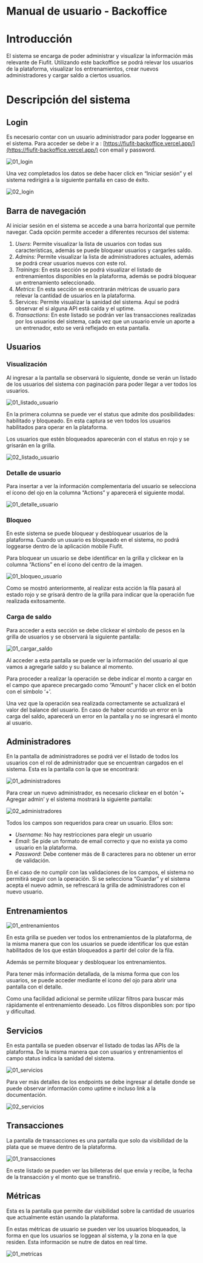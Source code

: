# Manual de usuario - Backoffice

# Introducción

El sistema se encarga de poder administrar y visualizar la información más relevante de Fiufit. Utilizando este backoffice se podrá relevar los usuarios de la plataforma, visualizar los entrenamientos, crear nuevos administradores y cargar saldo a ciertos usuarios. 

# Descripción del sistema

## Login

Es necesario contar con un usuario administrador para poder loggearse en el sistema. 
Para acceder se debe ir a : [https://fiufit-backoffice.vercel.app/](https://fiufit-backoffice.vercel.app/) con email y password.

![01_login](./backoffice_imagenes/01_login.png)

Una vez completados los datos se debe hacer click en “Iniciar sesión” y el sistema redirigirá a la siguiente pantalla en caso de éxito.

![02_login](./backoffice_imagenes/02_login.png)

## Barra de navegación

Al iniciar sesión en el sistema se accede a una barra horizontal que permite navegar. Cada opción permite acceder a diferentes recursos del sistema:

1. *Users*: Permite visualizar la lista de usuarios con todas sus características, además se puede bloquear usuarios y cargarles saldo.
2. *Admins:* Permite visualizar la lista de administradores actuales, además se podrá crear usuarios nuevos con este rol.
3. *Trainings*: En esta sección se podrá visualizar el listado de entrenamientos disponibles en la plataforma, además se podrá bloquear un entrenamiento seleccionado.
4. *Metrics*: En esta sección se encontrarán métricas de usuario para relevar la cantidad de usuarios en la plataforma.
5. Services: Permite visualizar la sanidad del sistema. Aquí se podrá observar el si alguna API está caída y el uptime.
6. *Transactions*: En este listado se podrán ver las transacciones realizadas por los usuarios del sistema, cada vez que un usuario envíe un aporte a un entrenador, esto se verá reflejado en esta pantalla. 

## Usuarios

### Visualización

Al ingresar a la pantalla se observará lo siguiente, donde se verán un listado de los usuarios del sistema con paginación para poder llegar a ver todos los usuarios.

![01_listado_usuario](./backoffice_imagenes/01_listado_usuario.png)

En la primera columna se puede ver el status que admite dos posibilidades: habilitado y bloqueado. En esta captura se ven todos los usuarios habilitados para operar en la plataforma.

Los usuarios que estén bloqueados aparecerán con el status en rojo y se grisarán en la grilla.

![02_listado_usuario](./backoffice_imagenes/02_listado_usuario.png)

### Detalle de usuario

Para insertar a ver la información complementaria del usuario se selecciona el ícono del ojo en la columna “Actions” y aparecerá el siguiente modal.

![01_detalle_usuario](./backoffice_imagenes/01_detalle_usuario.png)

### Bloqueo

En este sistema se puede bloquear y desbloquear usuarios de la plataforma. Cuando un usuario es bloqueado en el sistema, no podrá loggearse dentro de la aplicación mobile Fiufit.

Para bloquear un usuario se debe identificar en la grilla y clickear en la columna “Actions” en el ícono del centro de la imagen.

![01_bloqueo_usuario](./backoffice_imagenes/01_bloqueo_usuario.png)

Como se mostró anteriormente, al realizar esta acción la fila pasará al estado rojo y se grisará dentro de la grilla para indicar que la operación fue realizada exitosamente.

### Carga de saldo

Para acceder a esta sección se debe clickear el símbolo de pesos en la grilla de usuarios y se observará la siguiente pantalla:

![01_cargar_saldo](./backoffice_imagenes/01_cargar_saldo.png)

Al acceder a esta pantalla se puede ver la información del usuario al que vamos a agregarle saldo y su balance al momento.

Para proceder a realizar la operación se debe indicar el monto a cargar en el campo que aparece precargado como “Amount” y hacer click en el botón con el símbolo ‘+’.

Una vez que la operación sea realizada correctamente se actualizará el valor del balance del usuario. En caso de haber ocurrido un error en la carga del saldo, aparecerá un error en la pantalla y no se ingresará el monto al usuario.

## Administradores

En la pantalla de administradores se podrá ver el listado de todos los usuarios con el rol de administrador que se encuentran cargados en el sistema. Esta es la pantalla con la que se encontrará:

![01_administradores](./backoffice_imagenes/01_administradores.png)

Para crear un nuevo administrador, es necesario clickear en el botón ‘+ Agregar admin’ y el sistema mostrará la siguiente pantalla:

![02_administradores](./backoffice_imagenes/02_administradores.png)

Todos los campos son requeridos para crear un usuario. Ellos son:

- *Username*: No hay restricciones para elegir un usuario
- *Email*: Se pide un formato de email correcto y que no exista ya como usuario en la plataforma.
- *Password*: Debe contener más de 8 caracteres para no obtener un error de validación.

En el caso de no cumplir con las validaciones de los campos, el sistema no permitirá seguir con la operación. Si se selecciona “Guardar” y el sistema acepta el nuevo admin, se refrescará la grilla de administradores con el nuevo usuario.

## Entrenamientos

![01_entrenamientos](./backoffice_imagenes/01_entrenamientos.png)

En esta grilla se pueden ver todos los entrenamientos de la plataforma, de la misma manera que con los usuarios se puede identificar los que están habilitados de los que están bloqueados a partir del color de la fila. 

Además se permite bloquear y desbloquear los entrenamientos.

Para tener más información detallada, de la misma forma que con los usuarios, se puede acceder mediante el ícono del ojo para abrir una pantalla con el detalle.

Como una facilidad adicional se permite utilizar filtros para buscar más rápidamente el entrenamiento deseado. Los filtros disponibles son: por tipo y dificultad.

## Servicios

En esta pantalla se pueden observar el listado de todas las APIs de la plataforma. De la misma manera que con usuarios y entrenamientos el campo status indica la sanidad del sistema.

![01_servicios](./backoffice_imagenes/01_servicios.png)

Para ver más detalles de los endpoints se debe ingresar al detalle donde se puede observar información como uptime e incluso link a la documentación.

![02_servicios](./backoffice_imagenes/02_servicios.png)

## Transacciones

La pantalla de transacciones es una pantalla que solo da visibilidad de la plata que se mueve dentro de la plataforma.

![01_transacciones](./backoffice_imagenes/01_transacciones.png)

En este listado se pueden ver las billeteras del que envía y recibe, la fecha de la transacción y el monto que se transfirió.

## Métricas

Esta es la pantalla que permite dar visibilidad sobre la cantidad de usuarios que actualmente están usando la plataforma. 

En estas métricas de usuario se pueden ver los usuarios bloqueados, la forma en que los usuarios se loggean al sistema, y la zona en la que residen. Esta información se nutre de datos en real time.  

![01_metricas](./backoffice_imagenes/01_metricas.png)
